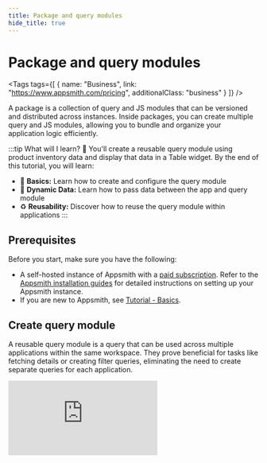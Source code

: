 ```yaml
---
title: Package and query modules
hide_title: true
---
```


<!-- vale off -->

<div className="tag-wrapper">
 <h1>Package and query modules</h1>

<Tags
tags={[
{ name: "Business", link: "https://www.appsmith.com/pricing", additionalClass: "business" }
]}
/>

</div>

<!-- vale on -->

A package is a collection of query and JS modules that can be versioned and distributed across instances. Inside packages, you can create multiple query and JS modules, allowing you to bundle and organize your application logic efficiently.

:::tip What will I learn? 📝
You'll create a reusable query module using product inventory data and display that data in a Table widget. By the end of this tutorial, you will learn:

* 🔧 **Basics:** Learn how to create and configure the query module
* 🔄 **Dynamic Data:** Learn how to pass data between the app and query module
* ♻️ **Reusability:** Discover how to reuse the query module within applications
:::

## Prerequisites
Before you start, make sure you have the following:

* A self-hosted instance of Appsmith with a [paid subscription](https://www.appsmith.com/pricing). Refer to the [Appsmith installation guides](/getting-started/setup/installation-guides) for detailed instructions on setting up your Appsmith instance.
* If you are new to Appsmith, see [Tutorial - Basics](/getting-started/tutorials/start-building).


## Create query module

A reusable query module is a query that can be used across multiple applications within the same workspace. They prove beneficial for tasks like fetching details or creating filter queries, eliminating the need to create separate queries for each application.

<div style={{ position: "relative", paddingBottom: "calc(50.52% + 41px)", height: 0, width: "100%" }}>
  <iframe
    src="https://demo.arcade.software/Zm91UIkEM0nSlq2MGzOQ?embed"
    frameBorder="0"
    loading="lazy"
    webkitAllowFullScreen
    mozAllowFullScreen
    allowFullScreen
    allow="fullscreen"
    style={{ position: "absolute", top: 0, left: 0, width: "100%", height: "100%" }}
    title="Appsmith | Connect Data"
  />
</div>




1. Click **Create New** on the top-right corner of your workspace, and then select **New Package**.

2. Rename the package to `ProductUtils`.

3. Click the **New Module** button located at the center of the screen. Choose **Query Module** and proceed to create a **new datasource** by selecting PostgreSQL.

4. Enter the following details in the connection parameter fields. For this tutorial, we will use a product inventory database as an example to create queries and display data.

<dd>

* **Connection mode:** `READ_WRITE`
* **Host address:** `aws-0-us-east-1.pooler.supabase.com`
* **Port:** `5432`
* **Database name:** `postgres`
* **Username:** `postgres.hazwlkzitjmrmqbpkqch`
* **Password:** `w9uDFMhmMzOOvPbv`

</dd>

5. Test and save the datasource.

6. Click **+ New Reusable Query** from the top-right corner of the datasource editor.

7. Rename the query module to `GetProducts`.

8. Configure the query to retrieve product details using the following SQL:


<dd>

```sql
SELECT * FROM public."product" LIMIT 5 OFFSET 4;
```

With this, you don't need to create multiple same queries for different pages or applications. You can reuse this same query module in various contexts, such as:

- Displaying the entire inventory data in a Table widget.
- Displaying stock data in a chart widget, and more.

</dd>

9. Click on the **+ Add Inputs** button from the right-side property pane. These inputs allow you to pass parameters from your application to query module, facilitating dynamic query adjustments based on user inputs or application requirements. 

<dd>

Create two inputs:


* `limit`, with a default value of `5`.
* `offset`, with a default value of `4`.

If dynamic values are not passed, it takes the default value.

</dd>


10. Update the query by using `inputs` property for dynamic adjustments: 

<dd>


```sql
SELECT * FROM public."product" LIMIT {{inputs.limit}} OFFSET {{inputs.offset}};
```

</dd>

11. **Run** the query to ensure it retrieves the data correctly.


12. **Publish** the query module from top-right corner. This allows the changes to reflect on the app side.



## Use query module

Great job on creating a query module! Now, let's see how you can reuse it in different apps.



<div style={{ position: "relative", paddingBottom: "calc(50.52% + 41px)", height: 0, width: "100%" }}>
  <iframe
    src="https://demo.arcade.software/t77RIouwmGGXyyuUN8j8?embed"
    frameBorder="0"
    loading="lazy"
    webkitAllowFullScreen
    mozAllowFullScreen
    allowFullScreen
    allow="fullscreen"
    style={{ position: "absolute", top: 0, left: 0, width: "100%", height: "100%" }}
    title="Appsmith | Connect Data"
  />
</div>


1. Open your App or create a new one from the homepage and ensure that both the app and modules share the same workspace.

2. From the **Queries** Tab, click **+ New query / API**.

3. Select the `Add GetProducts` query module. You can add multiple instances of the same module and pass different parameters to each one.

4. **Run** the query module.

5. To display query data, drop a Table widget and connect it to the `GetProducts1` **Query module**. 


6. From the **Queries** Tab, open the `GetProducts` query module and set the **inputs** to reference the properties of the Table widget.

<dd>

This configuration dynamically sets the limit and offset based on the values from the Table widget(`Table1`).


- Limit: `{{Table1.pageSize}}`

- Offset: `{{Table1.pageOffset}}`


</dd>

7. Enable the **Server-side pagination** property in the Table.


8. Set the Table widget's **OnPageSizeChange** and **onPageChange** to execute the `GetProducts` query. 

With this, you have connected the query module to the Table widget and enabled server-side pagination, which allows you to dynamically fetch and display data based on the current page and page size.



:::tip Great!!
You have successfully integrated the query module into your app, displaying its data in the Table widget.
:::

## Next steps

- [Create JS Module](/packages/tutorial/js-module)